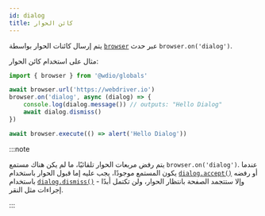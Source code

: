 ```yaml
---
id: dialog
title: كائن الحوار
---
```


يتم إرسال كائنات الحوار بواسطة [`browser`](/docs/api/browser) عبر حدث `browser.on('dialog')`.

مثال على استخدام كائن الحوار:

```ts
import { browser } from '@wdio/globals'

await browser.url('https://webdriver.io')
browser.on('dialog', async (dialog) => {
    console.log(dialog.message()) // outputs: "Hello Dialog"
    await dialog.dismiss()
})

await browser.execute(() => alert('Hello Dialog'))
```

:::note

يتم رفض مربعات الحوار تلقائيًا، ما لم يكن هناك مستمع `browser.on('dialog')`. عندما يكون المستمع موجودًا، يجب عليه إما قبول الحوار باستخدام [`dialog.accept()`](/docs/api/dialog/accept) أو رفضه باستخدام [`dialog.dismiss()`](/docs/api/dialog/dismiss) - وإلا ستتجمد الصفحة بانتظار الحوار، ولن تكتمل أبدًا إجراءات مثل النقر.

:::